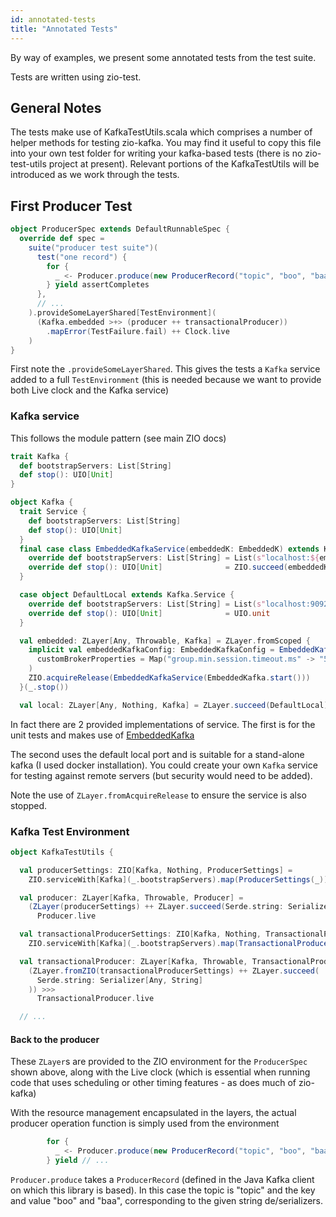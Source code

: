 ```yaml
---
id: annotated-tests
title: "Annotated Tests"
---
```


By way of examples, we present some annotated tests from the test suite.

Tests are written using zio-test.

## General Notes

The tests make use of KafkaTestUtils.scala which comprises a number of helper methods
for testing zio-kafka. You may find it useful to copy this file into your own test
folder for writing your kafka-based tests (there is no zio-test-utils project
at present). Relevant portions of the KafkaTestUtils will be introduced as we work
through the tests.

## First Producer Test

```scala
object ProducerSpec extends DefaultRunnableSpec {
  override def spec =
    suite("producer test suite")(
      test("one record") {
        for {
          _ <- Producer.produce(new ProducerRecord("topic", "boo", "baa"), Serde.string, Serde.string)
        } yield assertCompletes
      },
      // ...
    ).provideSomeLayerShared[TestEnvironment](
      (Kafka.embedded >+> (producer ++ transactionalProducer))
        .mapError(TestFailure.fail) ++ Clock.live
    )
}
```

First note the `.provideSomeLayerShared`. This gives the tests a `Kafka` service
added to a full `TestEnvironment` (this is needed because we want to provide both
Live clock and the Kafka service)

### Kafka service

This follows the module pattern (see main ZIO docs)

```scala
trait Kafka {
  def bootstrapServers: List[String]
  def stop(): UIO[Unit]
}

object Kafka {
  trait Service {
    def bootstrapServers: List[String]
    def stop(): UIO[Unit]
  }
  final case class EmbeddedKafkaService(embeddedK: EmbeddedK) extends Kafka.Service {
    override def bootstrapServers: List[String] = List(s"localhost:${embeddedK.config.kafkaPort}")
    override def stop(): UIO[Unit]              = ZIO.succeed(embeddedK.stop(true))
  }

  case object DefaultLocal extends Kafka.Service {
    override def bootstrapServers: List[String] = List(s"localhost:9092")
    override def stop(): UIO[Unit]              = UIO.unit
  }

  val embedded: ZLayer[Any, Throwable, Kafka] = ZLayer.fromScoped {
    implicit val embeddedKafkaConfig: EmbeddedKafkaConfig = EmbeddedKafkaConfig(
      customBrokerProperties = Map("group.min.session.timeout.ms" -> "500", "group.initial.rebalance.delay.ms" -> "0")
    )
    ZIO.acquireRelease(EmbeddedKafkaService(EmbeddedKafka.start()))
  }(_.stop())

  val local: ZLayer[Any, Nothing, Kafka] = ZLayer.succeed(DefaultLocal)
```

In fact there are 2 provided implementations of service. The first is for the unit
tests and makes use of [EmbeddedKafka](https://github.com/embeddedkafka/embedded-kafka)

The second uses the default local port and is suitable for a stand-alone kafka
(I used docker installation). You could create your own `Kafka` service for testing
against remote servers (but security would need to be added).

Note the use of `ZLayer.fromAcquireRelease` to ensure the service is also stopped.

### Kafka Test Environment

```scala
object KafkaTestUtils {

  val producerSettings: ZIO[Kafka, Nothing, ProducerSettings] =
    ZIO.serviceWith[Kafka](_.bootstrapServers).map(ProducerSettings(_))

  val producer: ZLayer[Kafka, Throwable, Producer] =
    (ZLayer(producerSettings) ++ ZLayer.succeed(Serde.string: Serializer[Any, String])) >>>
      Producer.live

  val transactionalProducerSettings: ZIO[Kafka, Nothing, TransactionalProducerSettings] =
    ZIO.serviceWith[Kafka](_.bootstrapServers).map(TransactionalProducerSettings(_, "test-transaction"))

  val transactionalProducer: ZLayer[Kafka, Throwable, TransactionalProducer] =
    (ZLayer.fromZIO(transactionalProducerSettings) ++ ZLayer.succeed(
      Serde.string: Serializer[Any, String]
    )) >>>
      TransactionalProducer.live

  // ...
```

#### Back to the producer

These `ZLayer`s are provided to the ZIO environment for the `ProducerSpec` shown
above, along with the Live clock (which is essential when running code that
uses scheduling or other timing features - as does much of zio-kafka)

With the resource management encapsulated in the layers, the actual producer
operation function is simply used from the environment
```scala
        for {
          _ <- Producer.produce(new ProducerRecord("topic", "boo", "baa"), Serde.string, Serde.string)
        } yield // ...
```
`Producer.produce` takes a `ProducerRecord` (defined in the Java Kafka client on which
this library is based). In this case the topic is "topic" and the key and value
"boo" and "baa", corresponding to the given string de/serializers.
